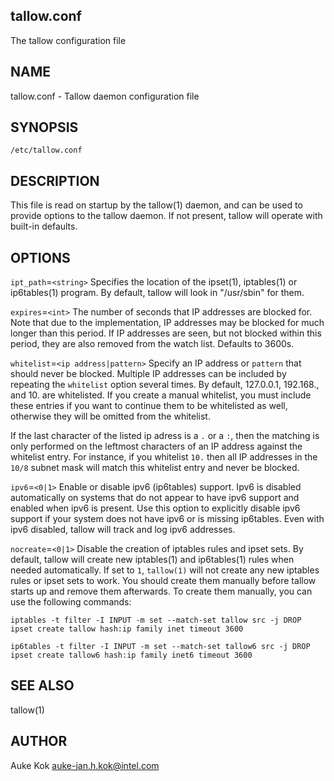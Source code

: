 
## tallow.conf

The tallow configuration file

## NAME

tallow.conf - Tallow daemon configuration file

## SYNOPSIS

`/etc/tallow.conf`

## DESCRIPTION

This file is read on startup by the tallow(1) daemon, and can
be used to provide options to the tallow daemon. If not present,
tallow will operate with built-in defaults.

## OPTIONS

`ipt_path`=`<string>`
Specifies the location of the ipset(1), iptables(1) or ip6tables(1)
program. By default, tallow will look in "/usr/sbin" for them.

`expires`=`<int>`
The number of seconds that IP addresses are blocked for. Note that
due to the implementation, IP addresses may be blocked for much
longer than this period. If IP addresses are seen, but not
blocked within this period, they are also removed from the
watch list. Defaults to 3600s.

`whitelist`=`<ip address|pattern>`
Specify an IP address or `pattern` that should never be
blocked. Multiple IP addresses can be included by repeating the
`whitelist` option several times. By default, 127.0.0.1, 192.168., and
10. are whitelisted. If you create a manual whitelist, you must include
these entries if you want to continue them to be whitelisted as
well, otherwise they will be omitted from the whitelist.

If the last character of the listed ip adress is a `.` or a `:`, then
the matching is only performed on the leftmost characters of an IP
address against the whitelist entry. For instance, if you whitelist
`10.` then all IP addresses in the `10/8` subnet mask will match this
whitelist entry and never be blocked.

`ipv6`=`<0|1>`
Enable or disable ipv6 (ip6tables) support. Ipv6 is disabled
automatically on systems that do not appear to have ipv6 support
and enabled when ipv6 is present. Use this option to explicitly
disable ipv6 support if your system does not have ipv6 or is
missing ip6tables. Even with ipv6 disabled, tallow will track
and log ipv6 addresses.

`nocreate`=`<0|1>`
Disable the creation of iptables rules and ipset sets. By default,
tallow will create new iptables(1) and ip6tables(1) rules when needed
automatically. If set to `1`, `tallow(1)` will not create any new
iptables rules or ipset sets to work. You should create them manually
before tallow starts up and remove them afterwards. To create them
manually, you can use the following commands:

  ```
  iptables -t filter -I INPUT -m set --match-set tallow src -j DROP
  ipset create tallow hash:ip family inet timeout 3600

  ip6tables -t filter -I INPUT -m set --match-set tallow6 src -j DROP
  ipset create tallow6 hash:ip family inet6 timeout 3600
  ```

## SEE ALSO

tallow(1)

## AUTHOR

Auke Kok <auke-jan.h.kok@intel.com>


